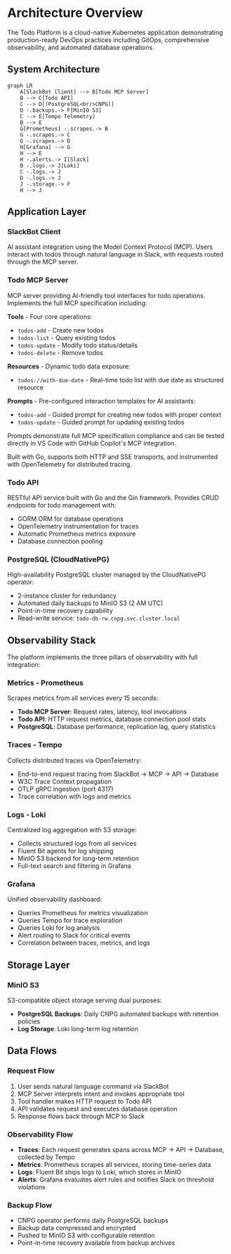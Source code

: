 # Architecture Overview

The Todo Platform is a cloud-native Kubernetes application demonstrating production-ready DevOps practices including GitOps, comprehensive observability, and automated database operations.

## System Architecture

```mermaid
graph LR
    A[SlackBot Client] --> B[Todo MCP Server]
    B --> C[Todo API]
    C --> D[(PostgreSQL<br/>CNPG)]
    D -.backups.-> F[MinIO S3]
    C --> E[Tempo Telemetry]
    B --> E
    G[Prometheus] -.scrapes.-> B
    G -.scrapes.-> C
    G -.scrapes.-> D
    H[Grafana] --> G
    H --> E
    H -.alerts.-> I[Slack]
    B -.logs.-> J[Loki]
    C -.logs.-> J
    D -.logs.-> J
    J -.storage.-> F
    H --> J
```

## Application Layer

### SlackBot Client
AI assistant integration using the Model Context Protocol (MCP). Users interact with todos through natural language in Slack, with requests routed through the MCP server.

### Todo MCP Server

MCP server providing AI-friendly tool interfaces for todo operations. Implements the full MCP specification including:

**Tools** - Four core operations:

- `todos-add` - Create new todos
- `todos-list` - Query existing todos
- `todos-update` - Modify todo status/details
- `todos-delete` - Remove todos

**Resources** - Dynamic todo data exposure:

- `todos://with-due-date` - Real-time todo list with due date as structured resource

**Prompts** - Pre-configured interaction templates for AI assistants:

- `todos-add` - Guided prompt for creating new todos with proper context
- `todos-update` - Guided prompt for updating existing todos

Prompts demonstrate full MCP specification compliance and can be tested directly in VS Code with GitHub Copilot's MCP integration.

Built with Go, supports both HTTP and SSE transports, and instrumented with OpenTelemetry for distributed tracing.

### Todo API

RESTful API service built with Go and the Gin framework. Provides CRUD endpoints for todo management with:

- GORM ORM for database operations
- OpenTelemetry instrumentation for traces
- Automatic Prometheus metrics exposure
- Database connection pooling

### PostgreSQL (CloudNativePG)

High-availability PostgreSQL cluster managed by the CloudNativePG operator:

- 2-instance cluster for redundancy
- Automated daily backups to MinIO S3 (2 AM UTC)
- Point-in-time recovery capability
- Read-write service: `todo-db-rw.cnpg.svc.cluster.local`

## Observability Stack

The platform implements the three pillars of observability with full integration:

### Metrics - Prometheus

Scrapes metrics from all services every 15 seconds:

- **Todo MCP Server**: Request rates, latency, tool invocations
- **Todo API**: HTTP request metrics, database connection pool stats
- **PostgreSQL**: Database performance, replication lag, query statistics

### Traces - Tempo

Collects distributed traces via OpenTelemetry:

- End-to-end request tracing from SlackBot → MCP → API → Database
- W3C Trace Context propagation
- OTLP gRPC ingestion (port 4317)
- Trace correlation with logs and metrics

### Logs - Loki

Centralized log aggregation with S3 storage:

- Collects structured logs from all services
- Fluent Bit agents for log shipping
- MinIO S3 backend for long-term retention
- Full-text search and filtering in Grafana

### Grafana

Unified observability dashboard:

- Queries Prometheus for metrics visualization
- Queries Tempo for trace exploration
- Queries Loki for log analysis
- Alert routing to Slack for critical events
- Correlation between traces, metrics, and logs

## Storage Layer

### MinIO S3

S3-compatible object storage serving dual purposes:

- **PostgreSQL Backups**: Daily CNPG automated backups with retention policies
- **Log Storage**: Loki long-term log retention

## Data Flows

### Request Flow

1. User sends natural language command via SlackBot
2. MCP Server interprets intent and invokes appropriate tool
3. Tool handler makes HTTP request to Todo API
4. API validates request and executes database operation
5. Response flows back through MCP to Slack

### Observability Flow

- **Traces**: Each request generates spans across MCP → API → Database, collected by Tempo
- **Metrics**: Prometheus scrapes all services, storing time-series data
- **Logs**: Fluent Bit ships logs to Loki, which stores in MinIO
- **Alerts**: Grafana evaluates alert rules and notifies Slack on threshold violations

### Backup Flow

- CNPG operator performs daily PostgreSQL backups
- Backup data compressed and encrypted
- Pushed to MinIO S3 with configurable retention
- Point-in-time recovery available from backup archives